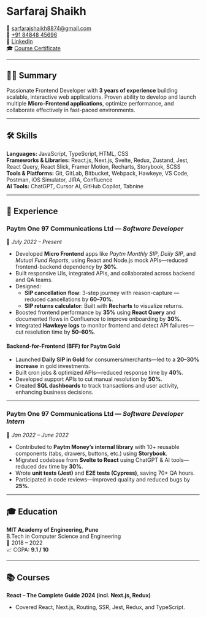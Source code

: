 # Sarfaraj Shaikh

📧 [sarfarajshaikh8874@gmail.com](mailto:sarfarajshaikh8874@gmail.com)  
📱 [+91 84848 45696](tel:+918484845696)  
🔗 [LinkedIn](https://www.linkedin.com/in/sarfaraj-shaikh-4a8847193/)  
🎓 [Course Certificate](https://www.udemy.com/certificate/UC-c800bfff-df10-41f2-ad30-04094a87193f/)

---

## 🧑‍💻 Summary

Passionate Frontend Developer with **3 years of experience** building scalable, interactive web applications. Proven ability to develop and launch multiple **Micro-Frontend applications**, optimize performance, and collaborate effectively in fast-paced environments.

---

## 🛠️ Skills

**Languages:** JavaScript, TypeScript, HTML, CSS  
**Frameworks & Libraries:** React.js, Next.js, Svelte, Redux, Zustand, Jest, React Query, React Slick, Framer Motion, Recharts, Storybook, SCSS  
**Tools & Platforms:** Git, GitLab, Bitbucket, Webpack, Hawkeye, VS Code, Postman, iOS Simulator, JIRA, Confluence  
**AI Tools:** ChatGPT, Cursor AI, GitHub Copilot, Tabnine

---

## 💼 Experience

### Paytm One 97 Communications Ltd — *Software Developer*  
📅 *July 2022 – Present*

- Developed **Micro Frontend** apps like *Paytm Monthly SIP*, *Daily SIP*, and *Mutual Fund Reports*, using React and Node.js mock APIs—reduced frontend-backend dependency by **30%**.
- Built responsive UIs, integrated APIs, and collaborated across backend and QA teams.
- Designed:
  - **SIP cancellation flow**: 3-step journey with reason-capture — reduced cancellations by **60–70%**.
  - **SIP returns calculator**: Built with **Recharts** to visualize returns.
- Boosted frontend performance by **35%** using **React Query** and documented flows in Confluence to improve onboarding by **30%**.
- Integrated **Hawkeye logs** to monitor frontend and detect API failures—cut resolution time by **50–60%**.

#### Backend-for-Frontend (BFF) for Paytm Gold

- Launched **Daily SIP in Gold** for consumers/merchants—led to a **20–30% increase** in gold investments.
- Built cron jobs & optimized APIs—reduced response time by **40%**.
- Developed support APIs to cut manual resolution by **50%**.
- Created **SQL dashboards** to track transactions and user activity, enhancing business decisions.

---

### Paytm One 97 Communications Ltd — *Software Developer Intern*  
📅 *Jan 2022 – June 2022*

- Contributed to **Paytm Money’s internal library** with 10+ reusable components (tabs, drawers, buttons, etc.) using **Storybook**.
- Migrated codebase from **Svelte to React** using ChatGPT & AI tools—reduced dev time by **30%**.
- Wrote **unit tests (Jest)** and **E2E tests (Cypress)**, saving 70+ QA hours.
- Participated in code reviews—improved quality and reduced bugs by **25%**.

---

## 🎓 Education

**MIT Academy of Engineering, Pune**  
B.Tech in Computer Science and Engineering  
📆 2018 – 2022  
📈 CGPA: **9.1 / 10**

---

## 📚 Courses

**React – The Complete Guide 2024 (incl. Next.js, Redux)**  
- Covered React, Next.js, Routing, SSR, Jest, Redux, and TypeScript.